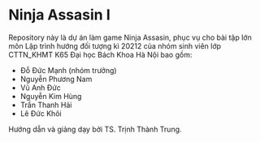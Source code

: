 # Ninja Assasin I

Repository này là dự án làm game Ninja Assasin, phục vụ cho bài tập lớn môn Lập trình hướng đối tượng kì 20212 của nhóm sinh viên lớp CTTN_KHMT K65 Đại học Bách Khoa Hà Nội bao gồm:

- Đỗ Đức Mạnh (nhóm trưởng)
- Nguyễn Phương Nam
- Vũ Anh Đức
- Nguyễn Kim Hùng
- Trần Thanh Hải
- Lê Đức Khôi

Hướng dẫn và giảng dạy bởi TS. Trịnh Thành Trung.


